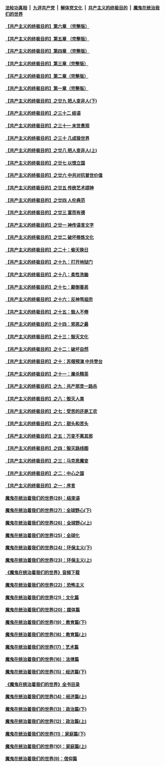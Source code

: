 

####  [法轮功真相](../../../../basic/blob/master/README.md?t=05071431) &nbsp;|&nbsp; [九评共产党](../../../../9ping.md/blob/master/README.md?t=05071431) &nbsp;|&nbsp; [解体党文化](../../../../jtdwh.md/blob/master/README.md?t=05071431)  &nbsp;|&nbsp; [共产主义的终极目的](../../../../gczydzjmd.md/blob/master/README.md?t=05071431) &nbsp;|&nbsp; [魔鬼在统治我们的世界](../../../../mgztzwmdsj.md/blob/master/README.md?t=05071431) 

#### [【共产主义的终极目的】第六章 （完整版）](../pages/nsc422/n11428913.md?t=05071431) 

#### [【共产主义的终极目的】第五章 （完整版）](../pages/nsc422/n11428912.md?t=05071431) 

#### [【共产主义的终极目的】第四章 （完整版）](../pages/nsc422/n11428907.md?t=05071431) 

#### [【共产主义的终极目的】第三章（完整版）](../pages/nsc422/n11428848.md?t=05071431) 

#### [【共产主义的终极目的】第二章（完整版）](../pages/nsc422/n11428831.md?t=05071431) 

#### [【共产主义的终极目的】第一章（完整版）](../pages/nsc422/n11417651.md?t=05071431) 

#### [【共产主义的终极目的】之廿九 把人变非人(下)](../pages/nsc422/n11344140.md?t=05071431) 

#### [【共产主义的终极目的】之三十二 结语](../pages/nsc422/n11360535.md?t=05071431) 

#### [【共产主义的终极目的】之三十一 末世景观](../pages/nsc422/n11351129.md?t=05071431) 

#### [【共产主义的终极目的】之三十 几成狼世界](../pages/nsc422/n11348280.md?t=05071431) 

#### [【共产主义的终极目的】之廿八 把人变非人(上)](../pages/nsc422/n11340492.md?t=05071431) 

#### [【共产主义的终极目的】之廿七 以恨立国](../pages/nsc422/n11336944.md?t=05071431) 

#### [【共产主义的终极目的】之廿六 中共对抗普世价值](../pages/nsc422/n11324785.md?t=05071431) 

#### [【共产主义的终极目的】之廿五 传统艺术颂神](../pages/nsc422/n11296396.md?t=05071431) 

#### [【共产主义的终极目的】之廿四 人伦典范](../pages/nsc422/n11296397.md?t=05071431) 

#### [【共产主义的终极目的】之廿三 富而有德](../pages/nsc422/n11283598.md?t=05071431) 

#### [【共产主义的终极目的】之廿一 神传语言文字](../pages/nsc422/n11263265.md?t=05071431) 

#### [【共产主义的终极目的】之廿二 破坏修炼文化](../pages/nsc422/n11245728.md?t=05071431) 

#### [【共产主义的终极目的】之二十：偷天换日](../pages/nsc422/n11238846.md?t=05071431) 

#### [【共产主义的终极目的】之十九：打开地狱门](../pages/nsc422/n11206376.md?t=05071431) 

#### [【共产主义的终极目的】之十八：柔性洗脑](../pages/nsc422/n11199994.md?t=05071431) 

#### [【共产主义的终极目的】之十七：颠倒善恶](../pages/nsc422/n11179782.md?t=05071431) 

#### [【共产主义的终极目的】之十六：反神骂祖宗](../pages/nsc422/n11166798.md?t=05071431) 

#### [【共产主义的终极目的】之十五：毁人不倦](../pages/nsc422/n11166792.md?t=05071431) 

#### [【共产主义的终极目的】之十四：邪恶之最](../pages/nsc422/n11150249.md?t=05071431) 

#### [【共产主义的终极目的】之十三：毁灭文化](../pages/nsc422/n11135227.md?t=05071431) 

#### [【共产主义的终极目的】之十二：破坏自然](../pages/nsc422/n11135214.md?t=05071431) 

#### [【共产主义的终极目的】之十：苏俄预演 中共登台](../pages/nsc422/n11118424.md?t=05071431) 

#### [【共产主义的终极目的】之十一：屠杀精英](../pages/nsc422/n11118442.md?t=05071431) 

#### [【共产主义的终极目的】之九：共产邪灵一路杀](../pages/nsc422/n11114139.md?t=05071431) 

#### [【共产主义的终极目的】之八：毁灭人类](../pages/nsc422/n11108503.md?t=05071431) 

#### [【共产主义的终极目的】之七：受苦的还是工农](../pages/nsc422/n11101809.md?t=05071431) 

#### [【共产主义的终极目的】之六：甜头和苦头](../pages/nsc422/n11096971.md?t=05071431) 

#### [【共产主义的终极目的】之五：万变不离其邪](../pages/nsc422/n11091285.md?t=05071431) 

#### [【共产主义的终极目的】之四：毁灭路线图](../pages/nsc422/n11086284.md?t=05071431) 

#### [【共产主义的终极目的】之三：马克思魔变](../pages/nsc422/n11061941.md?t=05071431) 

#### [【共产主义的终极目的】之二：中心之国](../pages/nsc422/n11047728.md?t=05071431) 

#### [【共产主义的终极目的】之一：序言](../pages/nsc422/n11086077.md?t=05071431) 

#### [魔鬼在统治着我们的世界(28)：结束语](../pages/nsc422/n10936246.md?t=05071431) 

#### [魔鬼在统治着我们的世界(27)：全球野心(下)](../pages/nsc422/n10928319.md?t=05071431) 

#### [魔鬼在统治着我们的世界(26)：全球野心(上)](../pages/nsc422/n10900318.md?t=05071431) 

#### [魔鬼在统治着我们的世界(25)：全球化](../pages/nsc422/n10788205.md?t=05071431) 

#### [魔鬼在统治着我们的世界(24)：环保主义(下)](../pages/nsc422/n10695307.md?t=05071431) 

#### [魔鬼在统治着我们的世界(23)：环保主义(上)](../pages/nsc422/n10688613.md?t=05071431) 

#### [《魔鬼在统治着我们的世界》音频下载](../pages/nsc422/n10635553.md?t=05071431) 

#### [魔鬼在统治着我们的世界(22)：恐怖主义](../pages/nsc422/n10614727.md?t=05071431) 

#### [魔鬼在统治着我们的世界(21)：文化篇](../pages/nsc422/n10597706.md?t=05071431) 

#### [魔鬼在统治着我们的世界(20)：媒体篇](../pages/nsc422/n10586579.md?t=05071431) 

#### [魔鬼在统治着我们的世界(19)：教育篇(下)](../pages/nsc422/n10564808.md?t=05071431) 

#### [魔鬼在统治着我们的世界(18)：教育篇(上)](../pages/nsc422/n10526970.md?t=05071431) 

#### [魔鬼在统治着我们的世界(17)：艺术篇](../pages/nsc422/n10499093.md?t=05071431) 

#### [魔鬼在统治着我们的世界(16)：法律篇](../pages/nsc422/n10485969.md?t=05071431) 

#### [魔鬼在统治着我们的世界(15)：经济篇(下)](../pages/nsc422/n10469975.md?t=05071431) 

#### [《魔鬼在统治着我们的世界》全书目录](../pages/nsc422/n10464261.md?t=05071431) 

#### [魔鬼在统治着我们的世界(14)：经济篇(上)](../pages/nsc422/n10457370.md?t=05071431) 

#### [魔鬼在统治着我们的世界(13)：政治篇(下)](../pages/nsc422/n10448270.md?t=05071431) 

#### [魔鬼在统治着我们的世界(12)：政治篇(上)](../pages/nsc422/n10444576.md?t=05071431) 

#### [魔鬼在统治着我们的世界(11)：家庭篇(下)](../pages/nsc422/n10440961.md?t=05071431) 

#### [魔鬼在统治着我们的世界(10)：家庭篇(上)](../pages/nsc422/n10435448.md?t=05071431) 

#### [魔鬼在统治着我们的世界(9)：信仰篇](../pages/nsc422/n10432159.md?t=05071431) 


